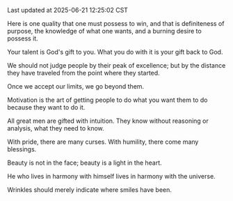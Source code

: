 Last updated at 2025-06-21 12:25:02 CST

Here is one quality that one must possess to win, and that is definiteness of purpose, the knowledge of what one wants, and a burning desire to possess it.

Your talent is God's gift to you. What you do with it is your gift back to God.

We should not judge people by their peak of excellence; but by the distance they have traveled from the point where they started.

Once we accept our limits, we go beyond them.

Motivation is the art of getting people to do what you want them to do because they want to do it.

All great men are gifted with intuition. They know without reasoning or analysis, what they need to know.

With pride, there are many curses. With humility, there come many blessings.

Beauty is not in the face; beauty is a light in the heart.

He who lives in harmony with himself lives in harmony with the universe.

Wrinkles should merely indicate where smiles have been.

